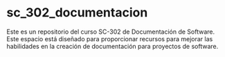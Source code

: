 # sc_302_documentacion
Este es un repositorio del curso SC-302 de Documentación de Software. Este espacio está diseñado para proporcionar recursos para mejorar las habilidades en la creación de documentación para proyectos de software.
